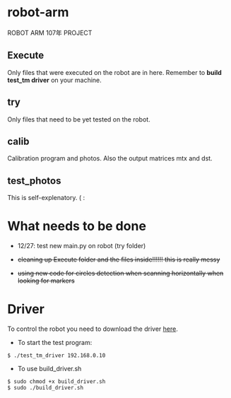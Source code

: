 # robot-arm
ROBOT ARM 107年 PROJECT 

## Execute
Only files that were executed on the robot are in here.
Remember to **build test_tm driver** on your machine.

## try
Only files that need to be yet tested on the robot.

## calib
Calibration program and photos. Also the output matrices mtx and dst.

## test_photos
This is self-explenatory. ( :

# What needs to be done
* 12/27: test new main.py on robot (try folder)


* ~~cleaning up Execute folder and the files inside!!!!!! this is really messy~~
* ~~using new code for circles detection when scanning horizontally when looking for markers~~

# Driver
To control the robot you need to download the driver [here](https://github.com/kentsai0319/test_tm_driver).

* To start the test program:
```
$ ./test_tm_driver 192.168.0.10
```

* To use build_driver.sh
```
$ sudo chmod +x build_driver.sh
$ sudo ./build_driver.sh
```
